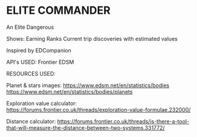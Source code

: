 # ELITE COMMANDER

An Elite Dangerous

Shows:
    Earning
    Ranks
    Current trip discoveries with estimated values

Inspired by EDCompanion

API's USED:
Frontier
EDSM

RESOURCES USED:

Planet & stars images:
    https://www.edsm.net/en/statistics/bodies
    https://www.edsm.net/en/statistics/bodies/planets
  
Exploration value calculator:
    https://forums.frontier.co.uk/threads/exploration-value-formulae.232000/

Distance calculator:
    https://forums.frontier.co.uk/threads/is-there-a-tool-that-will-measure-the-distance-between-two-systems.331772/


